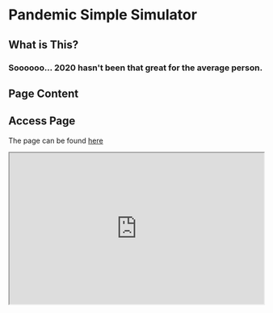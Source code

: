 # Pandemic Simple Simulator

## What is This?

### Soooooo... 2020 hasn't been that great for the average person. 

## Page Content

## Access Page

The page can be found [here](https://jdoiro3.github.io/Pandemic-Sim-js)
  
<iframe
  src="https://jdoiro3.github.io/Pandemic-Sim-js"
  style="width:100%; height:300px;"
></iframe>


